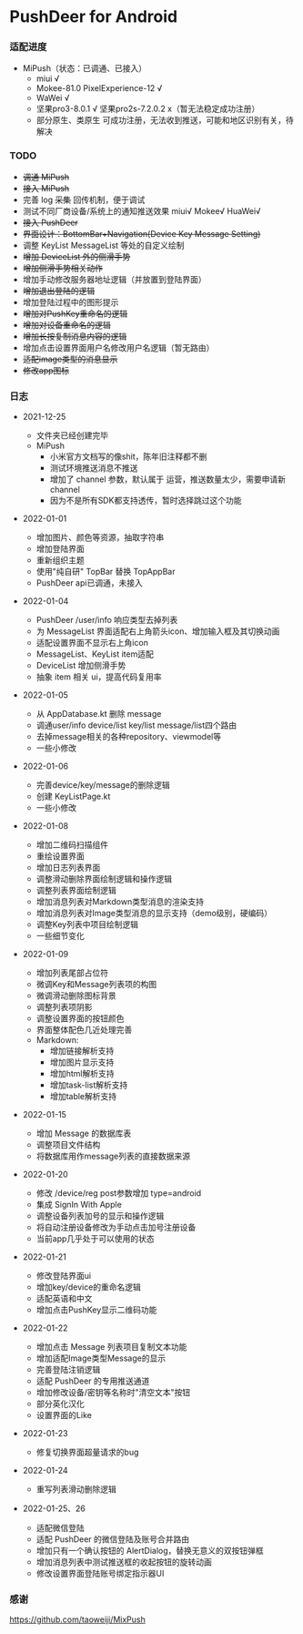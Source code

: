 # PushDeer for Android

### 适配进度

* MiPush（状态：已调通、已接入）
  * miui √
  * Mokee-81.0 PixelExperience-12 √
  * WaWei √
  * 坚果pro3-8.0.1 √ 坚果pro2s-7.2.0.2 x（暂无法稳定成功注册）
  * 部分原生、类原生 可成功注册，无法收到推送，可能和地区识别有关，待解决

### TODO

* ~~调通 MiPush~~
* ~~接入 MiPush~~
* 完善 log ~~采集~~ 回传机制，便于调试
* 测试不同厂商设备/系统上的通知推送效果 miui√ Mokee√ HuaWei√
* ~~接入 PushDeer~~
* ~~界面设计：BottomBar+Navigation(Device Key Message Setting)~~
* 调整 KeyList MessageList 等处的自定义绘制
* ~~增加 DeviceList 外的侧滑手势~~
* ~~增加侧滑手势相关动作~~
* 增加手动修改服务器地址逻辑（并放置到登陆界面）
* ~~增加退出登陆的逻辑~~
* 增加登陆过程中的图形提示
* ~~增加对PushKey重命名的逻辑~~
* ~~增加对设备重命名的逻辑~~
* ~~增加长按复制消息内容的逻辑~~
* 增加点击设置界面用户名修改用户名逻辑（暂无路由）
* ~~适配image类型的消息显示~~
* ~~修改app图标~~


### 日志

* 2021-12-25
  * 文件夹已经创建完毕
  * MiPush
    * 小米官方文档写的像shit，陈年旧注释都不删
    * 测试环境推送消息不推送
    * 增加了 channel 参数，默认属于 运营，推送数量太少，需要申请新 channel
    * 因为不是所有SDK都支持透传，暂时选择跳过这个功能

* 2022-01-01
  * 增加图片、颜色等资源，抽取字符串
  * 增加登陆界面
  * 重新组织主题
  * 使用"纯自研" TopBar 替换 TopAppBar
  * PushDeer api已调通，未接入

* 2022-01-04
  * PushDeer /user/info 响应类型去掉列表
  * 为 MessageList 界面适配右上角箭头icon、增加输入框及其切换动画
  * 适配设置界面不显示右上角icon
  * MessageList、KeyList item适配
  * DeviceList 增加侧滑手势
  * 抽象 item 相关 ui，提高代码复用率

* 2022-01-05
  * 从 AppDatabase.kt 删除 message
  * 调通user/info device/list key/list message/list四个路由
  * 去掉message相关的各种repository、viewmodel等
  * 一些小修改

* 2022-01-06
  * 完善device/key/message的删除逻辑
  * 创建 KeyListPage.kt
  * 一些小修改

* 2022-01-08
  * 增加二维码扫描组件
  * 重绘设置界面
  * 增加日志列表界面
  * 调整滑动删除界面绘制逻辑和操作逻辑
  * 调整列表界面绘制逻辑
  * 增加消息列表对Markdown类型消息的渲染支持
  * 增加消息列表对Image类型消息的显示支持（demo级别，硬编码）
  * 调整Key列表中项目绘制逻辑
  * 一些细节变化

* 2022-01-09
  * 增加列表尾部占位符
  * 微调Key和Message列表项的构图
  * 微调滑动删除图标背景
  * 调整列表项阴影
  * 调整设置界面的按钮颜色
  * 界面整体配色几近处理完善
  * Markdown:
    * 增加链接解析支持
    * 增加图片显示支持
    * 增加html解析支持
    * 增加task-list解析支持
    * 增加table解析支持

* 2022-01-15
  * 增加 Message 的数据库表
  * 调整项目文件结构
  * 将数据库用作message列表的直接数据来源

* 2022-01-20
  * 修改 /device/reg post参数增加 type=android
  * 集成 SignIn With Apple
  * 调整设备列表加号的显示和操作逻辑
  * 将自动注册设备修改为手动点击加号注册设备
  * 当前app几乎处于可以使用的状态

* 2022-01-21
  * 修改登陆界面ui
  * 增加key/device的重命名逻辑
  * 适配英语和中文
  * 增加点击PushKey显示二维码功能

* 2022-01-22
  * 增加点击 Message 列表项目复制文本功能
  * 增加适配Image类型Message的显示
  * 完善登陆注销逻辑
  * 适配 PushDeer 的专用推送通道
  * 增加修改设备/密钥等名称时"清空文本"按钮
  * 部分英化汉化
  * 设置界面的Like

* 2022-01-23
  * 修复切换界面超量请求的bug

* 2022-01-24
  * 重写列表滑动删除逻辑

* 2022-01-25、26
  * 适配微信登陆
  * 适配 PushDeer 的微信登陆及账号合并路由
  * 增加只有一个确认按钮的 AlertDialog，替换无意义的双按钮弹框
  * 增加消息列表中测试推送框的收起按钮的旋转动画
  * 修改设置界面登陆账号绑定指示器UI

### 感谢

https://github.com/taoweiji/MixPush

